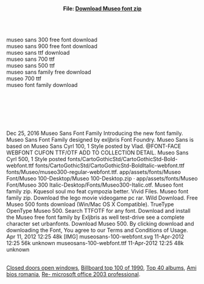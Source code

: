 <br><br><br><center><b>File: <u><a href="http://ovs.cloudz.pw/download?file=museo+font+zip" target="_blank" rel="nofollow">Download Museo font zip</a></u></b><br><br></center><br><br><p>museo sans 300 free font download<br> museo sans 900 free font download<br> museo sans ttf download<br> museo sans 700 ttf<br> museo sans 500 ttf<br> museo sans family free download<br> museo 700 ttf<br> museo font family download<br> <br> <br> </p><p>&nbsp;</p><p>&nbsp;</p><p>Dec 25, 2016 Museo Sans Font Family Introducing the new font family. Museo Sans Font Family designed by exljbris Font Foundry. Museo Sans is based on Museo Sans Cyrl 100, 1 Style posted by Vlad. @FONT-FACE WEBFONT CUFON TTF/OTF ADD TO COLLECTION DETAIL. Museo Sans Cyrl 500, 1 Style posted fonts/CartoGothicStd/CartoGothicStd-Bold-webfont.ttf fonts/CartoGothicStd/CartoGothicStd-BoldItalic-webfont.ttf fonts/Museo/museo300-regular-webfont.ttf. app/assets/fonts/Museo Font/Museo 100-Desktop/Museo 100-Desktop.zip · app/assets/fonts/Museo Font/Museo 300 Italic-Desktop/Fonts/Museo300-Italic.otf. Museo font family zip. Kquesol soul mo feat cympozia better. Vivid Files. Museo font family zip. Download the lego movie videogame pc rar. Wild Download. Free Museo 500 fonts download (Win/Mac OS X Compatible). TrueType OpenType Museo 500. Search TTFOTF for any font. Download and install the Museo free font family by Exljbris as well test-drive see a complete character set urbanfonts. Download Museo 500. By clicking download and downloading the Font, You agree to our Terms and Conditions of Usage. Apr 11, 2012 12:25 48k [IMG] museosans-100-webfont.svg 11-Apr-2012 12:25 56k unknown museosans-100-webfont.ttf 11-Apr-2012 12:25 48k unknown     </p><br><a href="https://gotodevryu.com/nvtmvxb/2017/09/21/closed-doors-open-windows/">Closed doors open windows</a>, <a href="https://bitbucket.org/snippets/hvrpljh/kK6qbx">Billboard top 100 of 1990</a>, <a href="https://inspectd.com/gzmvmkp/2017/09/21/top-40-albums/">Top 40 albums</a>, <a href="http://dlkfgkz.soup.io/post/632996346/Ami-bios-romania">Ami bios romania</a>, <a href="http://telegra.ph/Re--microsoft-office-2003-professional-09-21">Re- microsoft office 2003 professional</a>. 